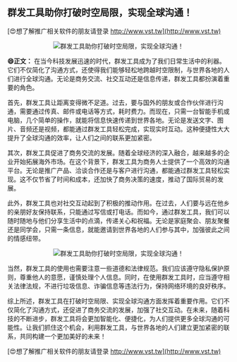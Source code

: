 ## **群发工具助你打破时空局限，实现全球沟通！**

[😍想了解推广相关软件的朋友请登录 http://www.vst.tw](http://www.vst.tw)

 <center><img src="https://vst.tw/MP4/tuiguang/png/1.png" alt="群发工具助你打破时空局限，实现全球沟通！"></center>

**😄正文：**
在当今科技发展迅速的时代，群发工具成为了我们日常生活中的利器。它们不仅简化了沟通方式，还使得我们能够轻松地跨越时空限制，与世界各地的人们进行全球沟通。无论是商务交流、社交互动还是信息传递，群发工具都扮演着重要的角色。

首先，群发工具让距离变得微不足道。过去，要与国外的朋友或合作伙伴进行沟通，需要通过传真、邮件或电话等方式，耗时费力。而现在，只需一台智能手机或电脑，几个简单的操作，就能将信息快速传递到世界各地。无论是发送文字、图片、音频还是视频，都能通过群发工具轻松完成，实现实时互动。这种便捷性大大提升了全球沟通的效率，让人们之间的联系更加紧密。

其次，群发工具促进了商务交流的发展。随着全球经济的深入融合，越来越多的企业开始拓展海外市场。在这个背景下，群发工具为商务人士提供了一个高效的沟通平台。无论是推广产品、洽谈合作还是与客户进行沟通，都能通过群发工具轻松实现。这不仅节省了时间和成本，还加快了商务决策的速度，推动了国际贸易的发展。

此外，群发工具也对社交互动起到了积极的推动作用。在过去，人们要与远在他乡的亲朋好友保持联系，只能通过写信或打电话。而如今，通过群发工具，我们可以随时随地与他们分享生活中的点滴，传递关心和祝福。无论是家庭聚会、朋友聚餐还是同学会，只需一条信息，就能邀请到世界各地的人们参与其中，加强彼此之间的情感纽带。

 <center><img src="https://vst.tw/MP4/tuiguang/png/6.png" alt="群发工具助你打破时空局限，实现全球沟通！"></center>

当然，群发工具的使用也需要注意一些道德和法律规范。我们应该遵守隐私保护原则，尊重他人的意愿，谨慎处理个人信息。同时，在使用群发工具时，应当遵守相关法律法规，不进行垃圾信息、诈骗信息等违法行为，保持网络环境的良好秩序。

综上所述，群发工具在打破时空局限、实现全球沟通方面发挥着重要作用。它们不仅简化了沟通方式，还促进了商务交流的发展，加强了社交互动。在未来，随着科技的不断进步，群发工具将会更加智能化、便捷化，为人们提供更多全球沟通的可能性。让我们抓住这个机会，利用群发工具，与世界各地的人们建立更加紧密的联系，共同构建一个更加美好的未来！

[😍想了解推广相关软件的朋友请登录 http://www.vst.tw](http://www.vst.tw)



